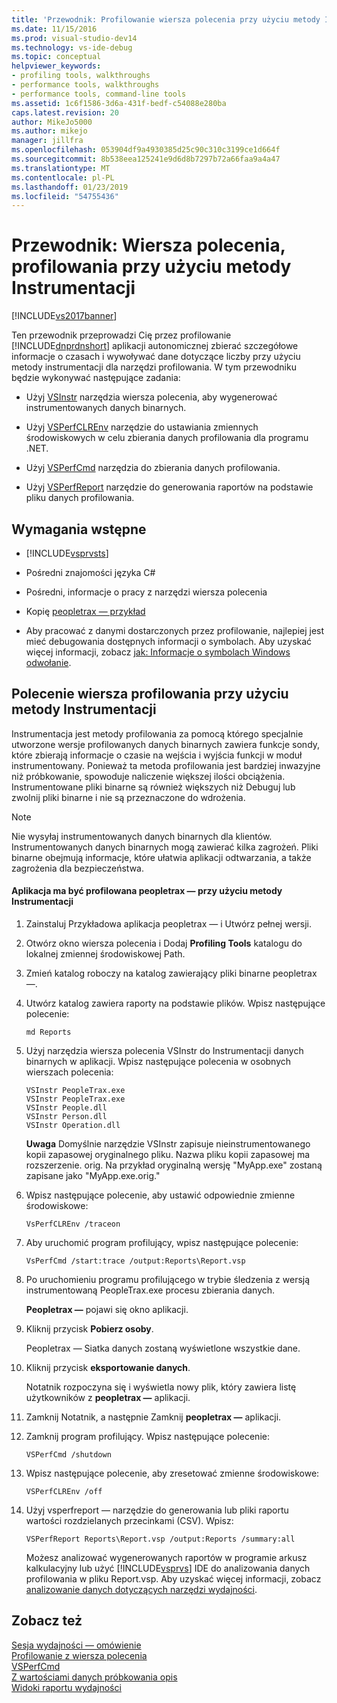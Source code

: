 ```yaml
---
title: 'Przewodnik: Profilowanie wiersza polecenia przy użyciu metody Instrumentacji | Dokumentacja firmy Microsoft'
ms.date: 11/15/2016
ms.prod: visual-studio-dev14
ms.technology: vs-ide-debug
ms.topic: conceptual
helpviewer_keywords:
- profiling tools, walkthroughs
- performance tools, walkthroughs
- performance tools, command-line tools
ms.assetid: 1c6f1586-3d6a-431f-bedf-c54088e280ba
caps.latest.revision: 20
author: MikeJo5000
ms.author: mikejo
manager: jillfra
ms.openlocfilehash: 053904df9a4930385d25c90c310c3199ce1d664f
ms.sourcegitcommit: 8b538eea125241e9d6d8b7297b72a66faa9a4a47
ms.translationtype: MT
ms.contentlocale: pl-PL
ms.lasthandoff: 01/23/2019
ms.locfileid: "54755436"
---
```

# <a name="walkthrough-command-line-profiling-using-instrumentation"></a>Przewodnik: Wiersza polecenia, profilowania przy użyciu metody Instrumentacji
[!INCLUDE[vs2017banner](../includes/vs2017banner.md)]

Ten przewodnik przeprowadzi Cię przez profilowanie [!INCLUDE[dnprdnshort](../includes/dnprdnshort-md.md)] aplikacji autonomicznej zbierać szczegółowe informacje o czasach i wywoływać dane dotyczące liczby przy użyciu metody instrumentacji dla narzędzi profilowania. W tym przewodniku będzie wykonywać następujące zadania:  
  
-   Użyj [VSInstr](../profiling/vsinstr.md) narzędzia wiersza polecenia, aby wygenerować instrumentowanych danych binarnych.  
  
-   Użyj [VSPerfCLREnv](../profiling/vsperfclrenv.md) narzędzie do ustawiania zmiennych środowiskowych w celu zbierania danych profilowania dla programu .NET.  
  
-   Użyj [VSPerfCmd](../profiling/vsperfcmd.md) narzędzia do zbierania danych profilowania.  
  
-   Użyj [VSPerfReport](../profiling/vsperfreport.md) narzędzie do generowania raportów na podstawie pliku danych profilowania.  
  
## <a name="prerequisites"></a>Wymagania wstępne  
  
-   [!INCLUDE[vsprvsts](../includes/vsprvsts-md.md)]  
  
-   Pośredni znajomości języka C#  
  
-   Pośredni, informacje o pracy z narzędzi wiersza polecenia  
  
-   Kopię [peopletrax — przykład](../profiling/peopletrax-sample-profiling-tools.md)  
  
-   Aby pracować z danymi dostarczonych przez profilowanie, najlepiej jest mieć debugowania dostępnych informacji o symbolach. Aby uzyskać więcej informacji, zobacz [jak: Informacje o symbolach Windows odwołanie](../profiling/how-to-reference-windows-symbol-information.md).  
  
## <a name="command-line-profiling-using-the-instrumentation-method"></a>Polecenie wiersza profilowania przy użyciu metody Instrumentacji  
 Instrumentacja jest metody profilowania za pomocą którego specjalnie utworzone wersje profilowanych danych binarnych zawiera funkcje sondy, które zbierają informacje o czasie na wejścia i wyjścia funkcji w moduł instrumentowany. Ponieważ ta metoda profilowania jest bardziej inwazyjne niż próbkowanie, spowoduje naliczenie większej ilości obciążenia. Instrumentowane pliki binarne są również większych niż Debuguj lub zwolnij pliki binarne i nie są przeznaczone do wdrożenia.  
  
> [!NOTE]
>  Nie wysyłaj instrumentowanych danych binarnych dla klientów. Instrumentowanych danych binarnych mogą zawierać kilka zagrożeń. Pliki binarne obejmują informacje, które ułatwia aplikacji odtwarzania, a także zagrożenia dla bezpieczeństwa.  
  
#### <a name="to-profile-the-peopletrax-application-by-using-the-instrumentation-method"></a>Aplikacja ma być profilowana peopletrax — przy użyciu metody Instrumentacji  
  
1.  Zainstaluj Przykładowa aplikacja peopletrax — i Utwórz pełnej wersji.  
  
2.  Otwórz okno wiersza polecenia i Dodaj **Profiling Tools** katalogu do lokalnej zmiennej środowiskowej Path.  
  
3.  Zmień katalog roboczy na katalog zawierający pliki binarne peopletrax —.  
  
4.  Utwórz katalog zawiera raporty na podstawie plików. Wpisz następujące polecenie:  
  
    ```  
    md Reports  
    ```  
  
5.  Użyj narzędzia wiersza polecenia VSInstr do Instrumentacji danych binarnych w aplikacji. Wpisz następujące polecenia w osobnych wierszach polecenia:  
  
    ```  
    VSInstr PeopleTrax.exe  
    VSInstr PeopleTrax.exe  
    VSInstr People.dll  
    VSInstr Person.dll  
    VSInstr Operation.dll  
    ```  
  
     **Uwaga** Domyślnie narzędzie VSInstr zapisuje nieinstrumentowanego kopii zapasowej oryginalnego pliku. Nazwa pliku kopii zapasowej ma rozszerzenie. orig. Na przykład oryginalną wersję "MyApp.exe" zostaną zapisane jako "MyApp.exe.orig."  
  
6.  Wpisz następujące polecenie, aby ustawić odpowiednie zmienne środowiskowe:  
  
    ```  
    VsPerfCLREnv /traceon  
    ```  
  
7.  Aby uruchomić program profilujący, wpisz następujące polecenie:  
  
    ```  
    VsPerfCmd /start:trace /output:Reports\Report.vsp  
    ```  
  
8.  Po uruchomieniu programu profilującego w trybie śledzenia z wersją instrumentowaną PeopleTrax.exe procesu zbierania danych.  
  
     **Peopletrax —** pojawi się okno aplikacji.  
  
9. Kliknij przycisk **Pobierz osoby**.  
  
     Peopletrax — Siatka danych zostaną wyświetlone wszystkie dane.  
  
10. Kliknij przycisk **eksportowanie danych**.  
  
     Notatnik rozpoczyna się i wyświetla nowy plik, który zawiera listę użytkowników z **peopletrax —** aplikacji.  
  
11. Zamknij Notatnik, a następnie Zamknij **peopletrax —** aplikacji.  
  
12. Zamknij program profilujący. Wpisz następujące polecenie:  
  
    ```  
    VSPerfCmd /shutdown  
    ```  
  
13. Wpisz następujące polecenie, aby zresetować zmienne środowiskowe:  
  
    ```  
    VSPerfCLREnv /off  
    ```  
  
14. Użyj vsperfreport — narzędzie do generowania lub pliki raportu wartości rozdzielanych przecinkami (CSV). Wpisz:  
  
    ```  
    VSPerfReport Reports\Report.vsp /output:Reports /summary:all  
    ```  
  
     Możesz analizować wygenerowanych raportów w programie arkusz kalkulacyjny lub użyć [!INCLUDE[vsprvs](../includes/vsprvs-md.md)] IDE do analizowania danych profilowania w pliku Report.vsp. Aby uzyskać więcej informacji, zobacz [analizowanie danych dotyczących narzędzi wydajności](../profiling/analyzing-performance-tools-data.md).  
  
## <a name="see-also"></a>Zobacz też  
 [Sesja wydajności — omówienie](../profiling/performance-session-overview.md)   
 [Profilowanie z wiersza polecenia](../profiling/using-the-profiling-tools-from-the-command-line.md)   
 [VSPerfCmd](../profiling/vsperfcmd.md)   
 [Z wartościami danych próbkowania opis](../profiling/understanding-sampling-data-values.md)   
 [Widoki raportu wydajności](../profiling/performance-report-views.md)
